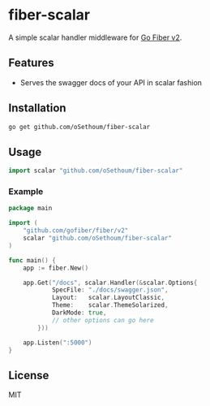 # fiber-scalar

A simple scalar handler middleware for [Go Fiber v2](https://github.com/gofiber/fiber).

## Features

-   Serves the swagger docs of your API in scalar fashion

## Installation

```bash
go get github.com/oSethoum/fiber-scalar
```

## Usage

```go
import scalar "github.com/oSethoum/fiber-scalar"
```

### Example

```go
package main

import (
	"github.com/gofiber/fiber/v2"
	scalar "github.com/oSethoum/fiber-scalar"
)

func main() {
    app := fiber.New()

    app.Get("/docs", scalar.Handler(&scalar.Options{
            SpecFile: "./docs/swagger.json",
            Layout:   scalar.LayoutClassic,
            Theme:    scalar.ThemeSolarized,
            DarkMode: true,
            // other options can go here
        }))

    app.Listen(":5000")
}
```

## License

MIT
